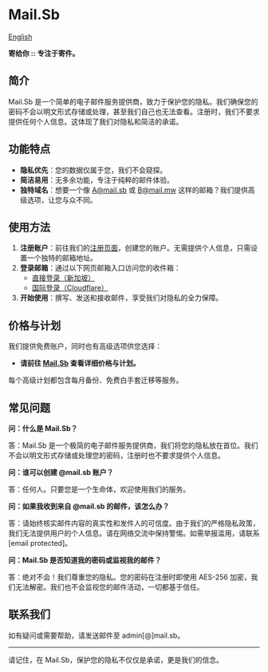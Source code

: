 # Mail.Sb
[English](https://github.com/MailSb/MailSb)

**寄给你 :: 专注于寄件。**

## 简介

Mail.Sb 是一个简单的电子邮件服务提供商，致力于保护您的隐私。我们确保您的密码不会以明文形式存储或处理，甚至我们自己也无法查看。注册时，我们不要求提供任何个人信息。这体现了我们对隐私和简洁的承诺。

## 功能特点

- **隐私优先**：您的数据仅属于您，我们不会窥探。
- **简洁易用**：无多余功能，专注于纯粹的邮件体验。
- **独特域名**：想要一个像 A@mail.sb 或 B@mail.mw 这样的邮箱？我们提供高级选项，让您与众不同。

## 使用方法

1. **注册账户**：前往我们的[注册页面](https://Mail.Sb)，创建您的账户。无需提供个人信息，只需设置一个独特的邮箱地址。
2. **登录邮箱**：通过以下网页邮箱入口访问您的收件箱：
   - [直接登录（新加坡）](https://web.mail.sb)
   - [国际登录（Cloudflare）](https://web0.mail.sb)
3. **开始使用**：撰写、发送和接收邮件，享受我们对隐私的全力保障。

## 价格与计划

我们提供免费账户，同时也有高级选项供您选择：

- **请前往 [Mail.Sb](https://web0.mail.sb) 查看详细价格与计划。**

每个高级计划都包含每月备份、免费白手套迁移等服务。

## 常见问题

**问：什么是 Mail.Sb？**

答：Mail.Sb 是一个极简的电子邮件服务提供商，我们将您的隐私放在首位。我们不会以明文形式存储或处理您的密码，注册时也不要求提供个人信息。

**问：谁可以创建 @mail.sb 账户？**

答：任何人。只要您是一个生命体，欢迎使用我们的服务。

**问：如果我收到来自 @mail.sb 的邮件，该怎么办？**

答：请始终核实邮件内容的真实性和发件人的可信度。由于我们的严格隐私政策，我们无法提供用户的个人信息。请在网络交流中保持警惕。如需举报滥用，请联系 [email protected]。

**问：Mail.Sb 是否知道我的密码或监视我的邮件？**

答：绝对不会！我们尊重您的隐私。您的密码在注册时即使用 AES-256 加密，我们无法解密。我们也不会监视您的邮件活动，一切都基于信任。

## 联系我们

如有疑问或需要帮助，请发送邮件至 admin[@]mail.sb。

---

请记住，在 Mail.Sb，保护您的隐私不仅仅是承诺，更是我们的信念。
